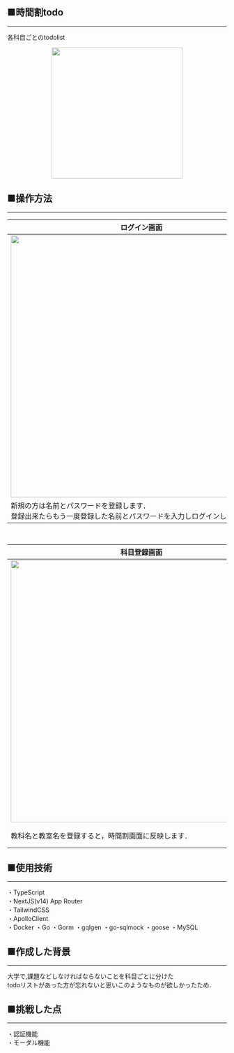 
## ■時間割todo
***
各科目ごとのtodolist
<p align="center">

<img src="https://github.com/user-attachments/assets/60599e10-56d2-4b44-9784-0be20669d473" width=300>
   
## ■操作方法
***
| ログイン画面| 時間割画面|
| --- | --- | 
| <image src="https://github.com/user-attachments/assets/de0ca3b8-3ad5-4c8d-849c-1e09c7a2f23c" width=600>|<image src="https://github.com/user-attachments/assets/5b88759f-0b03-4775-ba43-30522b910cd9" width=400>|
| 新規の方は名前とパスワードを登録します．<br>登録出来たらもう一度登録した名前とパスワードを入力しログインします． |各時間のマスをタップすると科目登録画面，＋ボタンを押すとその科目のtodolistが開きます．  |
<br>

| 科目登録画面| todo画面|
| --- | --- | 
| <image src="https://github.com/user-attachments/assets/faeb57e3-8ec9-4f26-bcc8-f66a32d5cc9a" width=600>|<image src="https://github.com/user-attachments/assets/bbe07bb9-d106-41c7-92b5-d1c473bc8925" width=600>|
| 教科名と教室名を登録すると，時間割画面に反映します． |各科目のtodoを入力します．todoが終わった時はそのtodoの済ボタンを押すと完了したことになります．|<br><br>

## ■使用技術
***
・TypeScript<br>
・NextJS(v14) App Router<br>
・TailwindCSS<br>
・ApolloClient<br>
・Docker
・Go
・Gorm
・gqlgen
・go-sqlmock
・goose
・MySQL
## ■作成した背景
***
大学で,課題などしなければならないことを科目ごとに分けた<br>
todoリストがあった方が忘れないと思いこのようなものが欲しかったため．


## ■挑戦した点
***
・認証機能<br>
・モーダル機能
